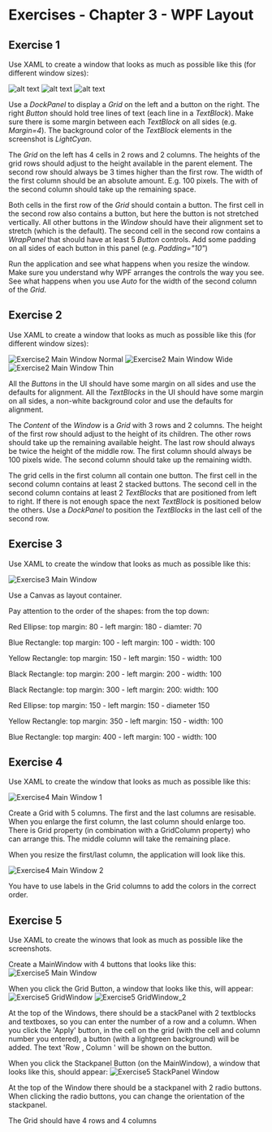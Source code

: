 # Exercises - Chapter 3 - WPF Layout

## Exercise 1
Use XAML to create a window that looks as much as possible like this (for different window sizes):

![alt text][img_mainwindow_normal] 
![alt text][img_mainwindow_wide] 
![alt text][img_mainwindow_thin]
 
Use a *DockPanel* to display a *Grid* on the left and a button on the right.
The right *Button* should hold tree lines of text (each line in a *TextBlock*). 
Make sure there is some margin between each *TextBlock* on all sides (e.g. *Margin=4*). 
The background color of the *TextBlock* elements in the screenshot is *LightCyan*.

The *Grid* on the left has 4 cells in 2 rows and 2 columns. 
The heights of the grid rows should adjust to the height available in the parent element. 
The second row should always be 3 times higher than the first row.
The width of the first column should be an absolute amount. E.g. 100 pixels.
The with of the second column should take up the remaining space.

Both cells in the first row of the *Grid* should contain a button. 
The first cell in the second row also contains a button, but here the button is not stretched vertically. 
All other buttons in the *Window* should have their alignment set to stretch (which is the default). 
The second cell in the second row contains a *WrapPanel* that should have at least 5 *Button* controls. 
Add some padding on all sides of each button in this panel (e.g. *Padding="10"*)

Run the application and see what happens when you resize the window. 
Make sure you understand why WPF arranges the controls the way you see. 
See what happens when you use *Auto* for the width of the second column of the *Grid*.

## Exercise 2
Use XAML to create a window that looks as much as possible like this (for different window sizes):

![Exercise2 Main Window Normal](images/Exercise2_MainWindow_normal.png)
![Exercise2 Main Window Wide](images/Exercise2_MainWindow_wide.png)
![Exercise2 Main Window Thin](images/Exercise2_MainWindow_thin.png)

All the *Buttons* in the UI should have some margin on all sides and use the defaults for alignment.
All the *TextBlocks* in the UI should have some margin on all sides, a non-white background color and use the defaults for alignment. 

The *Content* of the *Window* is a *Grid* with 3 rows and 2 columns.
The height of the first row should adjust to the height of its children. 
The other rows should take up the remaining available height. 
The last row should always be twice the height of the middle row.
The first column should always be 100 pixels wide.
The second column should take up the remaining width. 

The grid cells in the first column all contain one button.
The first cell in the second column contains at least 2 stacked buttons.
The second cell in the second column contains at least 2 *TextBlocks* that are positioned from left to right. If there is not enough space the next *TextBlock* is positioned below the others. 
Use a *DockPanel* to position the *TextBlocks* in the last cell of the second row.

## Exercise 3
Use XAML to create the window that looks as much as possible like this:

![Exercise3 Main Window](images/Exercise3_MainWindow.png)

Use a Canvas as layout container.

Pay attention to the order of the shapes: from the top down:

Red Ellipse: top margin: 80 - left margin: 180 - diamter: 70

Blue Rectangle: top margin: 100 - left margin: 100 - width: 100

Yellow Rectangle: top margin: 150 - left margin: 150 - width: 100

Black Rectangle: top margin: 200 - left margin: 200 - width: 100

Black Rectangle: top margin: 300 - left margin: 200: width: 100

Red Ellipse: top margin: 150 - left margin: 150 - diameter 150

Yellow Rectangle: top margin: 350 - left margin: 150 - width: 100

Blue Rectangle: top margin: 400 - left margin: 100 - width: 100

## Exercise 4
Use XAML to create the window that looks as much as possible like this:

![Exercise4 Main Window 1](images/Exercise4_MainWindow_1.png)

Create a Grid with 5 columns. 
The first and the last columns are resisable. When you enlarge the first column, the last column should enlarge too. There is Grid property (in combination with a GridColumn property) who can arrange this.
The middle column will take the remaining place.

When you resize the first/last column, the application will look like this.

![Exercise4 Main Window 2](images/Exercise4_MainWindow_2.png)

You have to use labels in the Grid columns to add the colors in the correct order.

[img_mainwindow_normal]:images/MainWindow_normal.png "Normal"
[img_mainwindow_wide]:images/MainWindow_wide.png "Wide"
[img_mainwindow_thin]:images/MainWindow_thin.png "Thin"

## Exercise 5
Use XAML to create the winows that look as much as possible like the screenshots.

Create a MainWindow with 4 buttons that looks like this:
![Exercise5 Main Window](images/Exercise5_MainWindow.png)

When you click the Grid Button, a window that looks like this, will appear:
![Exercise5 GridWindow](images/Exercise5_GridWindow.png)
![Exercise5 GridWindow_2](images/Exercise5_GridWindow.png)

At the top of the Windows, there should be a stackPanel with 2 textblocks and textboxes, so you can enter the number of a row and a column. 
When you click the 'Apply' button, in the cell on the grid (with the cell and column number you entered), a button (with a lightgreen background) will be added.
The text 'Row <row>, Column <column>' will be shown on the button.

When you click the Stackpanel Button (on the MainWindow), a window that looks like this, should appear:
![Exercise5 StackPanel Window](images/Exercise5_StackPanelWindow.png)
 
At the top of the Window there should be a stackpanel with 2 radio buttons. When clicking the radio buttons, you can change the orientation of the stackpanel.
 
 


The Grid should have 4 rows and 4 columns

